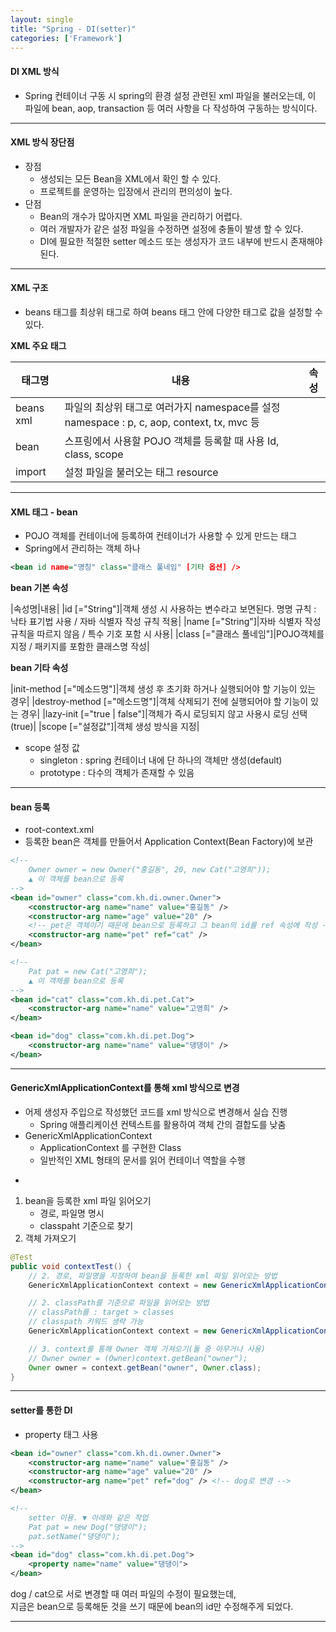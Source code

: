 ```yaml
---
layout: single
title: "Spring - DI(setter)"
categories: ['Framework']
---
```


#### DI XML 방식
* Spring 컨테이너 구동 시 spring의 환경 설정 관련된 xml 파일을 불러오는데, 이 파일에 bean, aop, transaction 등 여러 사항을 다 작성하여 구동하는 방식이다.
   
***

#### XML 방식 장단점
* 장점
	* 생성되는 모든 Bean을 XML에서 확인 할 수 있다.
	* 프로젝트를 운영하는 입장에서 관리의 편의성이 높다.
* 단점
	* Bean의 개수가 많아지면 XML 파일을 관리하기 어렵다.
	* 여러 개발자가 같은 설정 파일을 수정하면 설정에 충돌이 발생 할 수 있다.
	* DI에 필요한 적절한 setter 메소드 또는 생성자가 코드 내부에 반드시 존재해야 된다.
   
***

#### XML 구조
* beans 태그를 최상위 태그로 하여 beans 태그 안에 다양한 태그로 값을 설정할 수 있다.
   
**XML 주요 태그**
   
|태그명|내용|속성|
|----|----------|-----|
|beans xml|파일의 최상위 태그로 여러가지 namespace를 설정 namespace : p, c, aop, context, tx, mvc 등|
|bean|스프링에서 사용할 POJO 객체를 등록할 때 사용 Id, class, scope|
|import|설정 파일을 불러오는 태그 resource|
   
***

#### XML 태그 - bean
* POJO 객체를 컨테이너에 등록하여 컨테이너가 사용할 수 있게 만드는 태그
* Spring에서 관리하는 객체 하나
   
``` xml
<bean id name="명칭" class="클래스 풀네임" [기타 옵션] />
```
   
**bean 기본 속성**
   
|속성명|내용|
|id [="String"]|객체 생성 시 사용하는 변수라고 보면된다. 명명 규칙 : 낙타 표기법 사용 / 자바 식별자 작성 규칙 적용|
|name [="String"]|자바 식별자 작성 규칙을 따르지 않음 / 특수 기호 포함 시 사용|
|class [="클래스 풀네임"]|POJO객체를 지정 / 패키지를 포함한 클래스명 작성|
   
**bean 기타 속성**
   
|init-method [="메소드명"]|객체 생성 후 초기화 하거나 실행되어야 할 기능이 있는 경우|
|destroy-method [="메소드명"]|객체 삭제되기 전에 실행되어야 할 기능이 있는 경우|
|lazy-init [="true | false"]|객체가 즉시 로딩되지 않고 사용시 로딩 선택(true)|
|scope [="설정값"]|객체 생성 방식을 지정|
   
* scope 설정 값
	* singleton : spring 컨테이너 내에 단 하나의 객체만 생성(default)
	* prototype : 다수의 객체가 존재할 수 있음
	
***

#### bean 등록
* root-context.xml
* 등록한 bean은 객체를 만들어서 Application Context(Bean Factory)에 보관
   
``` xml
<!-- 
	Owner owner = new Owner("홍길동", 20, new Cat("고영희"));
	▲ 이 객체를 bean으로 등록
-->
<bean id="owner" class="com.kh.di.owner.Owner">
	<constructor-arg name="name" value="홍길동" />
	<constructor-arg name="age" value="20" />
	<!-- pet은 객체이기 때문에 bean으로 등록하고 그 bean의 id를 ref 속성에 작성 -->
	<constructor-arg name="pet" ref="cat" />
</bean>

<!-- 
	Pat pat = new Cat("고영희");
	▲ 이 객체를 bean으로 등록
-->
<bean id="cat" class="com.kh.di.pet.Cat">
	<constructor-arg name="name" value="고영희" />
</bean>

<bean id="dog" class="com.kh.di.pet.Dog">
	<constructor-arg name="name" value="댕댕이" />
</bean>
```
   
***

#### GenericXmlApplicationContext를 통해 xml 방식으로 변경
* 어제 생성자 주입으로 작성했던 코드를 xml 방식으로 변경해서 실습 진행
	* Spring 애플리케이션 컨텍스트를 활용하여 객체 간의 결합도를 낮춤 
* GenericXmlApplicationContext
	* ApplicationContext 를 구현한 Class
	* 일반적인 XML 형태의 문서를 읽어 컨테이너 역할을 수행
   
-
1. bean을 등록한 xml 파일 읽어오기
	* 경로, 파일명 명시
	* classpaht 기준으로 찾기
2. 객체 가져오기
   
``` java
@Test
public void contextTest() {
	// 2. 경로, 파일명을 지정하여 bean을 등록한 xml 파일 읽어오는 방법
	GenericXmlApplicationContext context = new GenericXmlApplicationContext("file:src/main/resources/spring/root-context.xml");

	// 2. classPath를 기준으로 파일을 읽어오는 방법
	// classPath를 : target > classes
	// classpath 키워드 생략 가능
	GenericXmlApplicationContext context = new GenericXmlApplicationContext("classpath:spring/root-context.xml");

	// 3. context를 통해 Owner 객체 가져오기(둘 중 아무거나 사용)
	// Owner owner = (Owner)context.getBean("owner");
	Owner owner = context.getBean("owner", Owner.class);
}
```
   
***

#### setter를 통한 DI
* property 태그 사용
   
``` xml
<bean id="owner" class="com.kh.di.owner.Owner">
	<constructor-arg name="name" value="홍길동" />
	<constructor-arg name="age" value="20" />
	<constructor-arg name="pet" ref="dog" /> <!-- dog로 변경 -->
</bean>

<!-- 
	setter 이용. ▼ 아래와 같은 작업
	Pat pat = new Dog("댕댕이");
	pat.setName("댕댕이");
-->
<bean id="dog" class="com.kh.di.pet.Dog">
	<property name="name" value="댕댕이">
</bean>
```
   
dog / cat으로 서로 변경할 때 여러 파일의 수정이 필요했는데,    
지금은 bean으로 등록해둔 것을 쓰기 때문에 bean의 id만 수정해주게 되었다.   
   
***





















